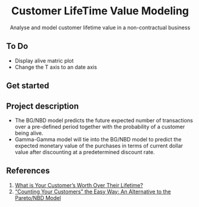 <h1 align="center">
    Customer LifeTime Value Modeling
</br>
</h1>

<p align="center">
    Analyse and model customer lifetime value in a non-contractual business
</p>

## To Do

- Display alive matric plot
- Change the T axis to an date axis

## Get started



## Project description

- The BG/NBD model predicts the future expected number of transactions over a pre-defined period
together with the probability of a customer being alive.
- Gamma-Gamma model will tie into the BG/NBD model to predict the expected monetary value of the
purchases in terms of current dollar value after discounting at a predetermined discount rate.

## References

1. [What is Your Customer’s Worth Over Their Lifetime?](https://towardsdatascience.com/what-is-your-customers-worth-over-their-lifetime-dfae277fd166)
2. [“Counting Your Customers” the Easy Way: An Alternative to the Pareto/NBD Model](http://brucehardie.com/papers/018/fader_et_al_mksc_05.pdf)
